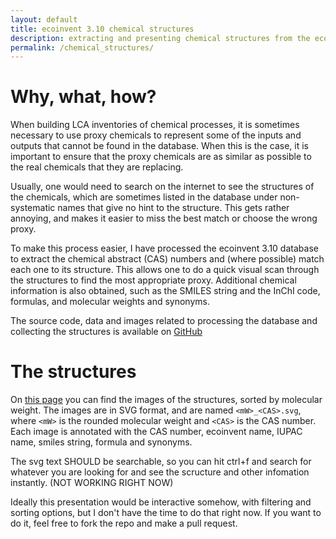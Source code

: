 ```yaml
---
layout: default
title: ecoinvent 3.10 chemical structures
description: extracting and presenting chemical structures from the ecoinvent LCA database
permalink: /chemical_structures/
---
```


# Why, what, how?

When building LCA inventories of chemical processes, it is sometimes necessary to use proxy chemicals to represent some of the inputs and outputs that cannot be found in the database. When this is the case, it is important to ensure that the proxy chemicals are as similar as possible to the real chemicals that they are replacing.

Usually, one would need to search on the internet to see the structures of the chemicals, which are sometimes listed in the database under non-systematic names that give no hint to the structure. This gets rather annoying, and makes it easier to miss the best match or choose the wrong proxy.

To make this process easier, I have processed the ecoinvent 3.10 database to extract the chemical abstract (CAS) numbers and (where possible) match each one to its structure. This allows one to do a quick visual scan through the structures to find the most appropriate proxy. Additional chemical information is also obtained, such as the SMILES string and the InChI code, formulas, and molecular weights and synonyms.

The source code, data and images related to processing the database and collecting the structures is available on [GitHub](https://github.com/Stew-McD/brightway-scripts/blob/main/ecoinvent-chemical_structures/)

# The structures

On [this page](/home/chemical_structures_gallery.html) you can find the images of the structures, sorted by molecular weight. The images are in SVG format, and are named `<mW>_<CAS>.svg`, where `<mW>` is the rounded molecular weight and `<CAS>` is the CAS number. Each image is annotated with the CAS number, ecoinvent name, IUPAC name, smiles string, formula and synonyms.

The svg text SHOULD be searchable, so you can hit ctrl+f and search for whatever you are looking for and see the scructure and other infomation instantly. (NOT WORKING RIGHT NOW)

Ideally this presentation would be interactive somehow, with filtering and sorting options, but I don't have the time to do that right now. If you want to do it, feel free to fork the repo and make a pull request.
